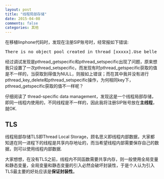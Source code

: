 ```yaml
---
layout: post
title: "线程局部存储"
date: 2015-04-08
comments: false
categories: 其他
---
```

在移植linphone代码时，发现在注册SIP账号时，经常报如下错误:
<pre>
There is no object pool created in thread [xxxxx].Use belle_sip_object_pool_push() to create one. Unowned objects not unref'd will be leaked.
</pre>
经过调试发现是pthread_getspecific和pthread_setspecific出现了问题，原来想我只设置了一次pthread_setspecific，而发现有时pthread_getspecific获取的值是不一样的，当获取到得值为NULL，则报如上错误；而在其中我并没有进行pthread_key_delete和pthread_setspecific操作，为何相同key下，pthread_getspecific获取的值不一样呢？

仔细阅读了 thread-specific data management，发现这是一个线程局部存储，即同一线程内使用的，不同线程是不一样的，因此我将注册SIP账号放在**主线程**，就OK.

## TLS
线程局部存储TLS即Thread Local Storage，顾名思义即线程内部数据，大家都知道在同一进程下的线程是共享内存地址的，而当希望线程内部需要保存自己的数据，则可以使用线程内部数据. 

大家想想，在没有TLS之前，线程内不同函数需要共享内存，则一般使用全局变量和静态变量，全局变量和静态变量的引入必然会破坏封装性，于是个人认为引入TLS最主要的好处应该是**保证封装性**。

